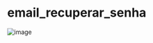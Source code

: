 # email_recuperar_senha

![image](https://github.com/Maxdev1017x/email_recuperar_senha/assets/117764643/86fcbeb4-9b06-438b-95f2-45c011b989df)
